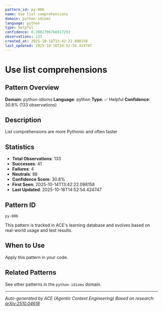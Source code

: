 ```yaml
---
pattern_id: py-006
name: Use list comprehensions
domain: python-idioms
language: python
type: helpful
confidence: 0.3082706766917293
observations: 133
created_at: 2025-10-14T13:42:22.098158
last_updated: 2025-10-16T14:52:54.424747
---
```

# Use list comprehensions

## Pattern Overview

**Domain**: python-idioms
**Language**: python
**Type**: ✅ Helpful
**Confidence**: 30.8% (133 observations)

## Description

List comprehensions are more Pythonic and often faster

## Statistics

- **Total Observations**: 133
- **Successes**: 41
- **Failures**: 4
- **Neutrals**: 88
- **Confidence Score**: 30.8%
- **First Seen**: 2025-10-14T13:42:22.098158
- **Last Updated**: 2025-10-16T14:52:54.424747

## Pattern ID

```
py-006
```

This pattern is tracked in ACE's learning database and evolves based on real-world usage and test results.

## When to Use

Apply this pattern in your code.

## Related Patterns

See other patterns in the `python-idioms` domain.

---

*Auto-generated by ACE (Agentic Context Engineering)*
*Based on research: [arXiv:2510.04618](https://arxiv.org/abs/2510.04618)*
